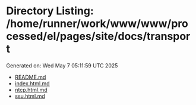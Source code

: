 # Directory Listing: /home/runner/work/www/www/processed/el/pages/site/docs/transport
Generated on: Wed May  7 05:11:59 UTC 2025

- [README.md](README.md)
- [index.html.md](index.html.md)
- [ntcp.html.md](ntcp.html.md)
- [ssu.html.md](ssu.html.md)
